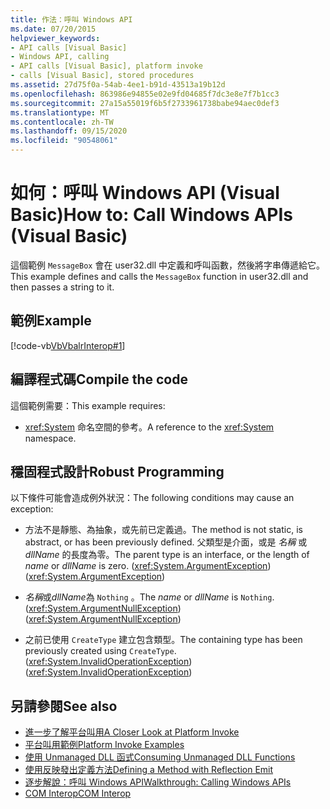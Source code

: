 ```yaml
---
title: 作法：呼叫 Windows API
ms.date: 07/20/2015
helpviewer_keywords:
- API calls [Visual Basic]
- Windows API, calling
- API calls [Visual Basic], platform invoke
- calls [Visual Basic], stored procedures
ms.assetid: 27d75f0a-54ab-4ee1-b91d-43513a19b12d
ms.openlocfilehash: 863986e94855e02e9fd04685f7dc3e8e7f7b1cc3
ms.sourcegitcommit: 27a15a55019f6b5f2733961738babe94aec0def3
ms.translationtype: MT
ms.contentlocale: zh-TW
ms.lasthandoff: 09/15/2020
ms.locfileid: "90548061"
---
```

# <a name="how-to-call-windows-apis-visual-basic"></a><span data-ttu-id="0d59b-102">如何：呼叫 Windows API (Visual Basic)</span><span class="sxs-lookup"><span data-stu-id="0d59b-102">How to: Call Windows APIs (Visual Basic)</span></span>
<span data-ttu-id="0d59b-103">這個範例 `MessageBox` 會在 user32.dll 中定義和呼叫函數，然後將字串傳遞給它。</span><span class="sxs-lookup"><span data-stu-id="0d59b-103">This example defines and calls the `MessageBox` function in user32.dll and then passes a string to it.</span></span>  
  
## <a name="example"></a><span data-ttu-id="0d59b-104">範例</span><span class="sxs-lookup"><span data-stu-id="0d59b-104">Example</span></span>  
 [!code-vb[VbVbalrInterop#1](~/samples/snippets/visualbasic/VS_Snippets_VBCSharp/VbVbalrInterop/VB/Class1.vb#1)]  
  
## <a name="compile-the-code"></a><span data-ttu-id="0d59b-105">編譯程式碼</span><span class="sxs-lookup"><span data-stu-id="0d59b-105">Compile the code</span></span>  
 <span data-ttu-id="0d59b-106">這個範例需要：</span><span class="sxs-lookup"><span data-stu-id="0d59b-106">This example requires:</span></span>  
  
- <span data-ttu-id="0d59b-107"><xref:System> 命名空間的參考。</span><span class="sxs-lookup"><span data-stu-id="0d59b-107">A reference to the <xref:System> namespace.</span></span>  
  
## <a name="robust-programming"></a><span data-ttu-id="0d59b-108">穩固程式設計</span><span class="sxs-lookup"><span data-stu-id="0d59b-108">Robust Programming</span></span>  
 <span data-ttu-id="0d59b-109">以下條件可能會造成例外狀況：</span><span class="sxs-lookup"><span data-stu-id="0d59b-109">The following conditions may cause an exception:</span></span>  
  
- <span data-ttu-id="0d59b-110">方法不是靜態、為抽象，或先前已定義過。</span><span class="sxs-lookup"><span data-stu-id="0d59b-110">The method is not static, is abstract, or has been previously defined.</span></span> <span data-ttu-id="0d59b-111">父類型是介面，或是 *名稱* 或 *dllName* 的長度為零。</span><span class="sxs-lookup"><span data-stu-id="0d59b-111">The parent type is an interface, or the length of *name* or *dllName* is zero.</span></span> <span data-ttu-id="0d59b-112">(<xref:System.ArgumentException>)</span><span class="sxs-lookup"><span data-stu-id="0d59b-112">(<xref:System.ArgumentException>)</span></span>  
  
- <span data-ttu-id="0d59b-113">*名稱*或*dllName*為 `Nothing` 。</span><span class="sxs-lookup"><span data-stu-id="0d59b-113">The *name* or *dllName* is `Nothing`.</span></span> <span data-ttu-id="0d59b-114">(<xref:System.ArgumentNullException>)</span><span class="sxs-lookup"><span data-stu-id="0d59b-114">(<xref:System.ArgumentNullException>)</span></span>  
  
- <span data-ttu-id="0d59b-115">之前已使用 `CreateType` 建立包含類型。</span><span class="sxs-lookup"><span data-stu-id="0d59b-115">The containing type has been previously created using `CreateType`.</span></span> <span data-ttu-id="0d59b-116">(<xref:System.InvalidOperationException>)</span><span class="sxs-lookup"><span data-stu-id="0d59b-116">(<xref:System.InvalidOperationException>)</span></span>  
  
## <a name="see-also"></a><span data-ttu-id="0d59b-117">另請參閱</span><span class="sxs-lookup"><span data-stu-id="0d59b-117">See also</span></span>

- [<span data-ttu-id="0d59b-118">進一步了解平台叫用</span><span class="sxs-lookup"><span data-stu-id="0d59b-118">A Closer Look at Platform Invoke</span></span>](../../../framework/interop/consuming-unmanaged-dll-functions.md#a-closer-look-at-platform-invoke)
- [<span data-ttu-id="0d59b-119">平台叫用範例</span><span class="sxs-lookup"><span data-stu-id="0d59b-119">Platform Invoke Examples</span></span>](../../../framework/interop/platform-invoke-examples.md)
- [<span data-ttu-id="0d59b-120">使用 Unmanaged DLL 函式</span><span class="sxs-lookup"><span data-stu-id="0d59b-120">Consuming Unmanaged DLL Functions</span></span>](../../../framework/interop/consuming-unmanaged-dll-functions.md)
- <span data-ttu-id="0d59b-121">[使用反映發出定義方法](/previous-versions/dotnet/netframework-4.0/w63y4d4f(v=vs.100))</span><span class="sxs-lookup"><span data-stu-id="0d59b-121">[Defining a Method with Reflection Emit](/previous-versions/dotnet/netframework-4.0/w63y4d4f(v=vs.100))</span></span>
- [<span data-ttu-id="0d59b-122">逐步解說：呼叫 Windows API</span><span class="sxs-lookup"><span data-stu-id="0d59b-122">Walkthrough: Calling Windows APIs</span></span>](walkthrough-calling-windows-apis.md)
- [<span data-ttu-id="0d59b-123">COM Interop</span><span class="sxs-lookup"><span data-stu-id="0d59b-123">COM Interop</span></span>](index.md)
